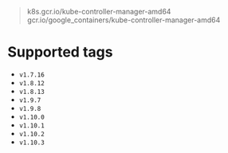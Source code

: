 > k8s.gcr.io/kube-controller-manager-amd64
> gcr.io/google_containers/kube-controller-manager-amd64

# Supported tags
- `v1.7.16`
- `v1.8.12`
- `v1.8.13`
- `v1.9.7`
- `v1.9.8`
- `v1.10.0`
- `v1.10.1`
- `v1.10.2`
- `v1.10.3`